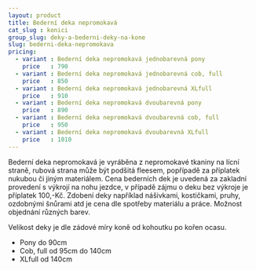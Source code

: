```yaml
---
layout: product
title: Bederní deka nepromokavá
cat_slug : konici
group_slug: deky-a-bederni-deky-na-kone
slug: bederni-deka-nepromokava
pricing:
  - variant : Bederní deka nepromokavá jednobarevná pony
    price   : 790
  - variant : Bederní deka nepromokavá jednobarevná cob, full
    price   : 850
  - variant : Bederní deka nepromokavá jednobarevná XLfull
    price   : 910
  - variant : Bederní deka nepromokavá dvoubarevná pony
    price   : 890
  - variant : Bederní deka nepromokavá dvoubarevná cob, full
    price   : 950
  - variant : Bederní deka nepromokavá dvoubarevná XLfull
    price   : 1010
---
```


Bederní deka nepromokavá je vyráběna z nepromokavé tkaniny na lícní straně, rubová strana může být podšitá fleesem, popřípadě za příplatek nukubou či jiným materiálem.
Cena bederních dek je uvedená za zakladní provedení s výkrojí na nohu jezdce, v případě zájmu o deku bez výkroje je příplatek 100,-Kč. 
Zdobení deky například nášivkami, kostičkami, pruhy, ozdobnými šnůrami atd je cena dle spotřeby materiálu a práce.
Možnost objednání různých barev.

Velikost deky je dle zádové míry koně od kohoutku po kořen ocasu.
 - Pony do 90cm
 - Cob, full od 95cm do 140cm
 - XLfull od 140cm


